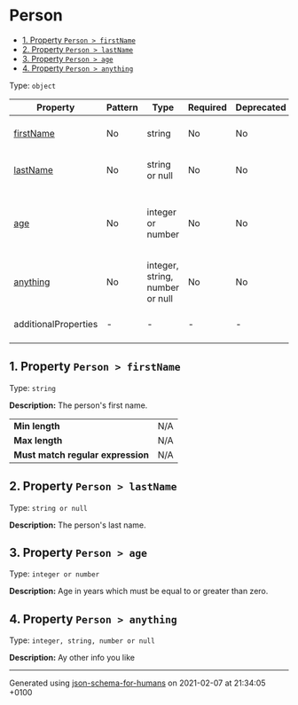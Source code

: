 # Person

- [1. Property `Person > firstName`](#firstName)
- [2. Property `Person > lastName`](#lastName)
- [3. Property `Person > age`](#age)
- [4. Property `Person > anything`](#anything)

Type: `object`

| Property | Pattern | Type | Required | Deprecated | Additional | Description |
| -------- | ------- | ---- | -------- | ---------- | ---------- | ----------- |
| [firstName](#firstName)|No|string|No|No| No|The person's first name.|
| [lastName](#lastName)|No|string or null|No|No| No|The person's last name.|
| [age](#age)|No|integer or number|No|No| No|Age in years which must be equal to or greater than zero.|
| [anything](#anything)|No|integer, string, number or null|No|No| No|Ay other info you like|
  | additionalProperties | - | - | - | - |  [![made-with-Markdown](https://img.shields.io/badge/Any%20type-allowed-green)](# "Additional Properties of any type are allowed.") | - |

## <a name="firstName"></a>1. Property `Person > firstName`

Type: `string`

**Description:** The person's first name.

<table>
 	<tr>
    <td><b>Min length</b></td>
    <td>N/A</td>
 	</tr>
	<tr>
    <td><b>Max length</b></td>
    <td>N/A</td>
	</tr>
    <tr>
    <td><b>Must match regular expression</b></td>
    <td>N/A</td>
	</tr>
</table>

## <a name="lastName"></a>2. Property `Person > lastName`

Type: `string or null`

**Description:** The person's last name.

## <a name="age"></a>3. Property `Person > age`

Type: `integer or number`

**Description:** Age in years which must be equal to or greater than zero.

## <a name="anything"></a>4. Property `Person > anything`

Type: `integer, string, number or null`

**Description:** Ay other info you like

----------------------------------------------------------------------------------------------------------------------------
Generated using [json-schema-for-humans](https://github.com/coveooss/json-schema-for-humans) on 2021-02-07 at 21:34:05 +0100